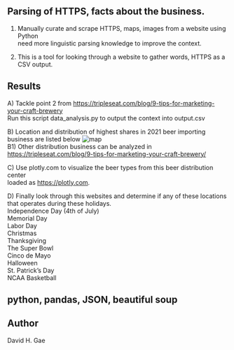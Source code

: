 ## Parsing of HTTPS, facts about the business.

1. Manually curate and scrape HTTPS, maps, images from a website using Python <br>
   need more linguistic parsing knowledge to improve the context.

2. This is a tool for looking through a website to gather words, HTTPS as a CSV output. 

## Results
A) Tackle point 2 from  https://tripleseat.com/blog/9-tips-for-marketing-your-craft-brewery <br>
Run this script data_analysis.py to output the context into output.csv <br>

B) Location and distribution of highest shares in 2021 beer importing business are listed below
![map](https://github.com/ddgae2/web_scrape/blob/branch3/beer_distrubtion.png) <br>
B1) Other distribution business can be analyzed in https://tripleseat.com/blog/9-tips-for-marketing-your-craft-brewery/

C) Use plotly.com to visualize the beer types from this beer distribution center <br>
loaded as https://plotly.com. <br>

D) Finally look through this websites and determine if any of these locations that operates during these holidays. <br>
		Independence Day (4th of July) <br>
		Memorial Day <br>
		Labor Day  <br>
		Christmas <br>
		Thanksgiving <br>
		The Super Bowl <br>
		Cinco de Mayo <br>
		Halloween <br> 
		St. Patrick’s Day <br>
		NCAA Basketball <br>

## python, pandas, JSON, beautiful soup

## Author
David H. Gae

